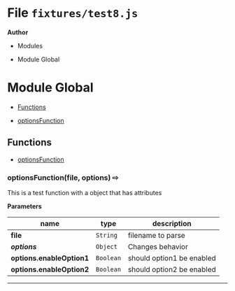 # File `fixtures/test8.js`




 **Author**





* Modules 
- Module Global



# Module Global


* [Functions](#functions)
 - [optionsFunction](#optionsFunction)



## Functions
* [optionsFunction](#optionsFunction)

### optionsFunction(file, options)  &#x21e8; 

This is a test function   with a object that has attributes



**Parameters**

| name | type | description |
|------|------|-------------|
| **file** | `String` | filename to parse |
| ***options*** | `Object` | Changes behavior |
| **options.enableOption1** | `Boolean` | should option1 be enabled |
| **options.enableOption2** | `Boolean` | should option2 be enabled |


---




